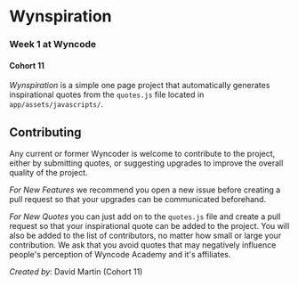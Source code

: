 # Wynspiration

### Week 1 at Wyncode
#### Cohort 11

_Wynspiration_ is a simple one page project that automatically generates inspirational quotes from the `quotes.js` file located in `app/assets/javascripts/`.

## Contributing

Any current or former Wyncoder is welcome to contribute to the project, either by submitting quotes, or suggesting upgrades to improve the overall quality of the project.

_For New Features_ we recommend you open a new issue before creating a pull request so that your upgrades can be communicated beforehand.

_For New Quotes_ you can just add on to the `quotes.js` file and create a pull request so that your inspirational quote can be added to the project. You will also be added to the list of contributors, no matter how small or large your contribution. We ask that you avoid quotes that may negatively influence people's perception of Wyncode Academy and it's affiliates.

_Created by_: David Martin (Cohort 11)
